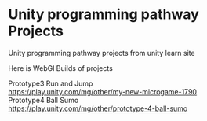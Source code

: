 # Unity programming pathway Projects
 Unity programming pathway projects from unity learn site 
 
 Here is  WebGl Builds of projects
 
 Prototype3 Run and Jump <br/>
 https://play.unity.com/mg/other/my-new-microgame-1790 <br/>
 Prototype4 Ball Sumo <br/>
 https://play.unity.com/mg/other/prototype-4-ball-sumo <br/>
